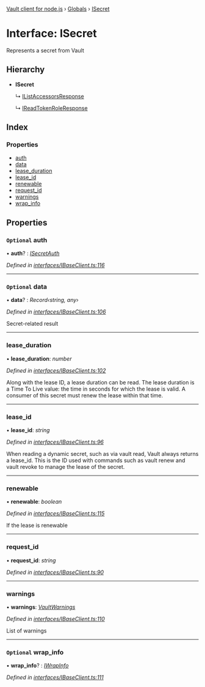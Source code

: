 [Vault client for node.js](../README.md) › [Globals](../globals.md) › [ISecret](isecret.md)

# Interface: ISecret

Represents a secret from Vault

## Hierarchy

* **ISecret**

  ↳ [IListAccessorsResponse](../globals.md#ilistaccessorsresponse)

  ↳ [IReadTokenRoleResponse](../globals.md#ireadtokenroleresponse)

## Index

### Properties

* [auth](isecret.md#optional-auth)
* [data](isecret.md#optional-data)
* [lease_duration](isecret.md#lease_duration)
* [lease_id](isecret.md#lease_id)
* [renewable](isecret.md#renewable)
* [request_id](isecret.md#request_id)
* [warnings](isecret.md#warnings)
* [wrap_info](isecret.md#optional-wrap_info)

## Properties

### `Optional` auth

• **auth**? : *[ISecretAuth](isecretauth.md)*

*Defined in [interfaces/IBaseClient.ts:116](https://github.com/theogravity/vault-tacular/blob/126b0b1/src/interfaces/IBaseClient.ts#L116)*

___

### `Optional` data

• **data**? : *Record‹string, any›*

*Defined in [interfaces/IBaseClient.ts:106](https://github.com/theogravity/vault-tacular/blob/126b0b1/src/interfaces/IBaseClient.ts#L106)*

Secret-related result

___

###  lease_duration

• **lease_duration**: *number*

*Defined in [interfaces/IBaseClient.ts:102](https://github.com/theogravity/vault-tacular/blob/126b0b1/src/interfaces/IBaseClient.ts#L102)*

Along with the lease ID, a lease duration can be read.
The lease duration is a Time To Live value: the time in seconds for
which the lease is valid. A consumer of this secret must renew the lease within that time.

___

###  lease_id

• **lease_id**: *string*

*Defined in [interfaces/IBaseClient.ts:96](https://github.com/theogravity/vault-tacular/blob/126b0b1/src/interfaces/IBaseClient.ts#L96)*

When reading a dynamic secret, such as via vault read, Vault always returns a lease_id.
This is the ID used with commands such as vault renew and vault revoke to manage the
lease of the secret.

___

###  renewable

• **renewable**: *boolean*

*Defined in [interfaces/IBaseClient.ts:115](https://github.com/theogravity/vault-tacular/blob/126b0b1/src/interfaces/IBaseClient.ts#L115)*

If the lease is renewable

___

###  request_id

• **request_id**: *string*

*Defined in [interfaces/IBaseClient.ts:90](https://github.com/theogravity/vault-tacular/blob/126b0b1/src/interfaces/IBaseClient.ts#L90)*

___

###  warnings

• **warnings**: *[VaultWarnings](../globals.md#vaultwarnings)*

*Defined in [interfaces/IBaseClient.ts:110](https://github.com/theogravity/vault-tacular/blob/126b0b1/src/interfaces/IBaseClient.ts#L110)*

List of warnings

___

### `Optional` wrap_info

• **wrap_info**? : *[IWrapInfo](iwrapinfo.md)*

*Defined in [interfaces/IBaseClient.ts:111](https://github.com/theogravity/vault-tacular/blob/126b0b1/src/interfaces/IBaseClient.ts#L111)*
